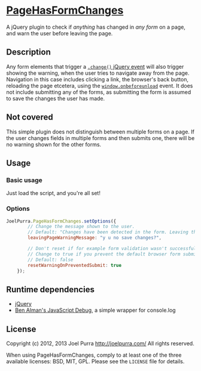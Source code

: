 # [PageHasFormChanges](https://github.com/joelpurra/pagehasformchanges)

A jQuery plugin to check if *anything* has changed in *any form* on a page, and warn the user before leaving the page.



## Description

Any form elements that trigger a [`.change()` jQuery event](http://api.jquery.com/change/) will also trigger showing the warning, when the user tries to navigate away from the page. Navigation in this case includes clicking a link, the browser's back button, reloading the page etcetera, using the [`window.onbeforeunload`](https://developer.mozilla.org/en-US/docs/Web/API/Window.onbeforeunload) event. It does not include submitting any of the forms, as submitting the form is assumed to save the changes the user has made.



## Not covered
This simple plugin does not distinguish between multiple forms on a page. If the user changes fields in multiple forms and then submits one, there will be no warning shown for the other forms.



## Usage

### Basic usage

Just load the script, and you're all set!


### Options

```javascript
JoelPurra.PageHasFormChanges.setOptions({
		// Change the message shown to the user.
		// Default: "Changes have been detected in the form. Leaving the page will discard all form input."
		leavingPageWarningMessage: "y u no save changes?",

		// Don't reset if for example form validation wasn't successful.
		// Change to true if you prevent the default browser form submit and use ajax instead.
		// Default: false
		resetWarningOnPreventedSubmit: true
	});
```



## Runtime dependencies
- [jQuery](http://jquery.com/)
- [Ben Alman's JavaScript Debug](http://benalman.com/projects/javascript-debug-console-log/), a simple wrapper for console.log



## License
Copyright (c) 2012, 2013 Joel Purra <http://joelpurra.com/>
All rights reserved.

When using PageHasFormChanges, comply to at least one of the three available licenses: BSD, MIT, GPL. Please see the `LICENSE` file for details.

